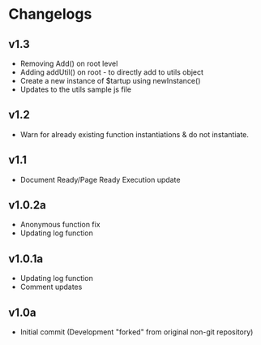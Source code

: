 Changelogs
==========

v1.3
----
- Removing Add() on root level
- Adding addUtil() on root - to directly add to utils object
- Create a new instance of $tartup using newInstance()
- Updates to the utils sample js file

v1.2
----
- Warn for already existing function instantiations & do not instantiate.

v1.1
----
- Document Ready/Page Ready Execution update

v1.0.2a
-------
- Anonymous function fix
- Updating log function

v1.0.1a 
-------
- Updating log function
- Comment updates

v1.0a
-----
- Initial commit (Development "forked" from original non-git repository)
